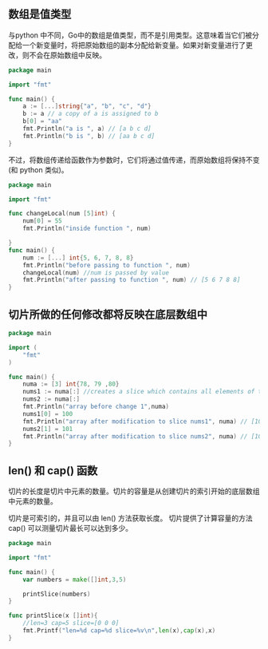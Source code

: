 ## 数组是值类型

与python 中不同，Go中的数组是值类型，而不是引用类型。这意味着当它们被分配给一个新变量时，将把原始数组的副本分配给新变量。如果对新变量进行了更改，则不会在原始数组中反映。

```go
package main

import "fmt"

func main() {  
    a := [...]string{"a", "b", "c", "d"}
    b := a // a copy of a is assigned to b
    b[0] = "aa"
    fmt.Println("a is ", a) // [a b c d]
    fmt.Println("b is ", b) // [aa b c d]
}
```


不过，将数组传递给函数作为参数时，它们将通过值传递，而原始数组将保持不变(和 python 类似)。
```go
package main

import "fmt"

func changeLocal(num [5]int) {  
    num[0] = 55
    fmt.Println("inside function ", num)

}
func main() {  
    num := [...] int{5, 6, 7, 8, 8}
    fmt.Println("before passing to function ", num)
    changeLocal(num) //num is passed by value
    fmt.Println("after passing to function ", num) // [5 6 7 8 8]
}
```

## 切片所做的任何修改都将反映在底层数组中

```go
package main

import (  
    "fmt"
)

func main() {  
    numa := [3] int{78, 79 ,80}
    nums1 := numa[:] //creates a slice which contains all elements of the array
    nums2 := numa[:]
    fmt.Println("array before change 1",numa)
    nums1[0] = 100
    fmt.Println("array after modification to slice nums1", numa) // [100 79 80]
    nums2[1] = 101
    fmt.Println("array after modification to slice nums2", numa) // [100 101 80]
}
```

## len() 和 cap() 函数

切片的长度是切片中元素的数量。切片的容量是从创建切片的索引开始的底层数组中元素的数量。

切片是可索引的，并且可以由 len() 方法获取长度。
切片提供了计算容量的方法 cap() 可以测量切片最长可以达到多少。

```go
package main

import "fmt"

func main() {
    var numbers = make([]int,3,5)

    printSlice(numbers)
}

func printSlice(x []int){
    //len=3 cap=5 slice=[0 0 0]
    fmt.Printf("len=%d cap=%d slice=%v\n",len(x),cap(x),x)
}
```